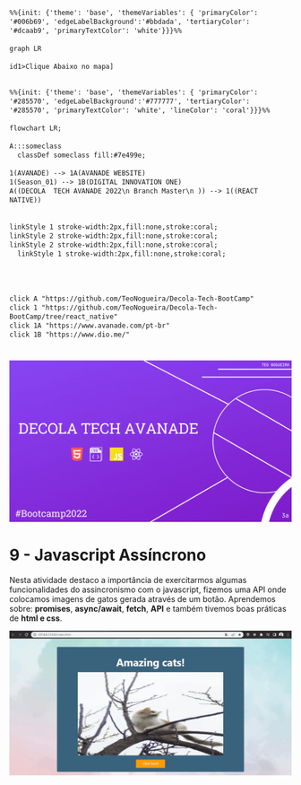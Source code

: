 #
```mermaid
%%{init: {'theme': 'base', 'themeVariables': { 'primaryColor': '#006b69', 'edgeLabelBackground':'#bbdada', 'tertiaryColor': '#dcaab9', 'primaryTextColor': 'white'}}}%%

graph LR

id1>Clique Abaixo no mapa]

```
  ```mermaid

%%{init: {'theme': 'base', 'themeVariables': { 'primaryColor': '#285570', 'edgeLabelBackground':'#777777', 'tertiaryColor': '#285570', 'primaryTextColor': 'white', 'lineColor': 'coral'}}}%%

flowchart LR;

 A:::someclass
    classDef someclass fill:#7e499e;
    
1(AVANADE) --> 1A(AVANADE WEBSITE) 
1(Season_01) --> 1B(DIGITAL INNOVATION ONE) 
A((DECOLA  TECH AVANADE 2022\n Branch Master\n )) --> 1((REACT NATIVE))


 linkStyle 1 stroke-width:2px,fill:none,stroke:coral;
  linkStyle 2 stroke-width:2px,fill:none,stroke:coral;
  linkStyle 2 stroke-width:2px,fill:none,stroke:coral;
    linkStyle 1 stroke-width:2px,fill:none,stroke:coral;




click A "https://github.com/TeoNogueira/Decola-Tech-BootCamp"
click 1 "https://github.com/TeoNogueira/Decola-Tech-BootCamp/tree/react_native"
click 1A "https://www.avanade.com/pt-br"
click 1B "https://www.dio.me/"

```
#

![mthead](https://github.com/TeoNogueira/Decola-Tech-BootCamp/blob/master/GIFS/DECOLA%20TECH%20AVANADE.gif)

# 9 - Javascript Assíncrono

 Nesta atividade destaco a importância de exercitarmos algumas funcionalidades do assincronismo com o javascript, fizemos uma API onde colocamos imagens de gatos gerada através de um botão. Aprendemos sobre: **promises**, **async/await**, **fetch**, **API** e também tivemos boas práticas de **html e css**.
 
 
 ![MasterAsync](https://github.com/TeoNogueira/Decola-Tech-BootCamp/blob/master/GIFS/cats.gif)
